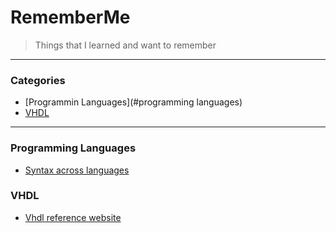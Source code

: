 # RememberMe 
> Things that I learned and want to remember

---

### Categories

* [Programmin Languages](#programming languages) 
* [VHDL](#vhdl)

---

### Programming Languages
- [Syntax across languages](http://rigaux.org/language-study/syntax-across-languages/)

### VHDL 
- [Vhdl reference website](https://www.ics.uci.edu/~jmoorkan/vhdlref/)
